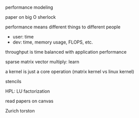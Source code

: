 performance modeling

paper on big O sherlock

performance means different things to different people
- user: time
- dev: time, memory usage, FLOPS, etc.

throughput is time balanced with application performance

sparse matrix vector multiply: learn

a kernel is just a core operation (matrix kernel vs linux kernel)

stencils

HPL: LU factorization

read papers on canvas

Zurich torston
